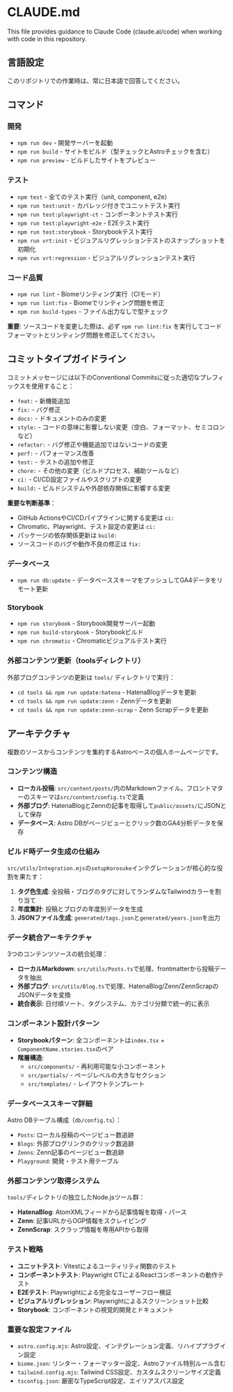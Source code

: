 # CLAUDE.md

This file provides guidance to Claude Code (claude.ai/code) when working with code in this repository.

## 言語設定
このリポジトリでの作業時は、常に日本語で回答してください。

## コマンド

### 開発
- `npm run dev` - 開発サーバーを起動
- `npm run build` - サイトをビルド（型チェックとAstroチェックを含む）
- `npm run preview` - ビルドしたサイトをプレビュー

### テスト
- `npm test` - 全てのテスト実行（unit, component, e2e）
- `npm run test:unit` - カバレッジ付きでユニットテスト実行
- `npm run test:playwright-ct` - コンポーネントテスト実行
- `npm run test:playwright-e2e` - E2Eテスト実行
- `npm run test:storybook` - Storybookテスト実行
- `npm run vrt:init` - ビジュアルリグレッションテストのスナップショットを初期化
- `npm run vrt:regression` - ビジュアルリグレッションテスト実行

### コード品質
- `npm run lint` - Biomeリンティング実行（CIモード）
- `npm run lint:fix` - Biomeでリンティング問題を修正
- `npm run build-types` - ファイル出力なしで型チェック

**重要**: ソースコードを変更した際は、必ず `npm run lint:fix` を実行してコードフォーマットとリンティング問題を修正してください。

## コミットタイプガイドライン

コミットメッセージには以下のConventional Commitsに従った適切なプレフィックスを使用すること：

- `feat:` - 新機能追加
- `fix:` - バグ修正
- `docs:` - ドキュメントのみの変更
- `style:` - コードの意味に影響しない変更（空白、フォーマット、セミコロンなど）
- `refactor:` - バグ修正や機能追加ではないコードの変更
- `perf:` - パフォーマンス改善
- `test:` - テストの追加や修正
- `chore:` - その他の変更（ビルドプロセス、補助ツールなど）
- `ci:` - CI/CD設定ファイルやスクリプトの変更
- `build:` - ビルドシステムや外部依存関係に影響する変更

**重要な判断基準**：
- GitHub ActionsやCI/CDパイプラインに関する変更は `ci:`
- Chromatic、Playwright、テスト設定の変更は `ci:`
- パッケージの依存関係更新は `build:`
- ソースコードのバグや動作不良の修正は `fix:`

### データベース
- `npm run db:update` - データベーススキーマをプッシュしてGA4データをリモート更新

### Storybook
- `npm run storybook` - Storybook開発サーバー起動
- `npm run build-storybook` - Storybookビルド
- `npm run chromatic` - Chromaticビジュアルテスト実行

### 外部コンテンツ更新（toolsディレクトリ）
外部ブログコンテンツの更新は `tools/` ディレクトリで実行：
- `cd tools && npm run update:hatena` - HatenaBlogデータを更新
- `cd tools && npm run update:zenn` - Zennデータを更新
- `cd tools && npm run update:zenn-scrap` - Zenn Scrapデータを更新

## アーキテクチャ

複数のソースからコンテンツを集約するAstroベースの個人ホームページです。

### コンテンツ構造
- **ローカル投稿**: `src/content/posts/`内のMarkdownファイル。フロントマターのスキーマは`src/content/config.ts`で定義
- **外部ブログ**: HatenaBlogとZennの記事を取得して`public/assets/`にJSONとして保存
- **データベース**: Astro DBがページビューとクリック数のGA4分析データを保存

### ビルド時データ生成の仕組み
`src/utils/Integration.mjs`の`setupKorosuke`インテグレーションが核心的な役割を果たす：
1. **タグ色生成**: 全投稿・ブログのタグに対してランダムなTailwindカラーを割り当て
2. **年度集計**: 投稿とブログの年度別データを生成
3. **JSONファイル生成**: `generated/tags.json`と`generated/years.json`を出力

### データ統合アーキテクチャ
3つのコンテンツソースの統合処理：
- **ローカルMarkdown**: `src/utils/Posts.ts`で処理、frontmatterから投稿データを抽出
- **外部ブログ**: `src/utils/Blog.ts`で処理、HatenaBlog/Zenn/ZennScrapのJSONデータを変換
- **統合表示**: 日付順ソート、タグシステム、カテゴリ分類で統一的に表示

### コンポーネント設計パターン
- **Storybookパターン**: 全コンポーネントは`index.tsx` + `ComponentName.stories.tsx`のペア
- **階層構造**: 
  - `src/components/` - 再利用可能な小コンポーネント
  - `src/partials/` - ページレベルの大きなセクション
  - `src/templates/` - レイアウトテンプレート

### データベーススキーマ詳細
Astro DBテーブル構成（`db/config.ts`）：
- `Posts`: ローカル投稿のページビュー数追跡
- `Blogs`: 外部ブログリンクのクリック数追跡  
- `Zenns`: Zenn記事のページビュー数追跡
- `Playground`: 開発・テスト用テーブル

### 外部コンテンツ取得システム
`tools/`ディレクトリの独立したNode.jsツール群：
- **HatenaBlog**: AtomXMLフィードから記事情報を取得・パース
- **Zenn**: 記事URLからOGP情報をスクレイピング
- **ZennScrap**: スクラップ情報を専用APIから取得

### テスト戦略
- **ユニットテスト**: Vitestによるユーティリティ関数のテスト
- **コンポーネントテスト**: Playwright CTによるReactコンポーネントの動作テスト
- **E2Eテスト**: Playwrightによる完全なユーザーフロー検証
- **ビジュアルリグレッション**: Playwrightによるスクリーンショット比較
- **Storybook**: コンポーネントの視覚的開発とドキュメント

### 重要な設定ファイル
- `astro.config.mjs`: Astro設定、インテグレーション定義、リハイププラグイン設定
- `biome.json`: リンター・フォーマッター設定、Astroファイル特別ルール含む
- `tailwind.config.mjs`: Tailwind CSS設定、カスタムスクリーンサイズ定義
- `tsconfig.json`: 厳密なTypeScript設定、エイリアスパス設定